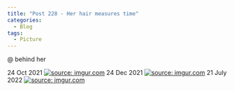 ```yaml
---
title: "Post 228 - Her hair measures time"
categories:
  - Blog
tags:
  - Picture
---
```


@ behind her

24 Oct 2021
<a href="https://imgur.com/gErAUCG"><img src="https://i.imgur.com/gErAUCG.jpg" title="source: imgur.com" /></a>
24 Dec 2021
<a href="https://imgur.com/WWcroRR"><img src="https://i.imgur.com/WWcroRR.jpg" title="source: imgur.com" /></a>
21 July 2022
<a href="https://imgur.com/jESUiDK"><img src="https://i.imgur.com/jESUiDK.jpg" title="source: imgur.com" /></a>

<script src="https://utteranc.es/client.js"
        repo="serendipityinlife/serendipityinlife.github.io"
        issue-term="pathname"
        theme="github-light"
        crossorigin="anonymous"
        async>
</script>
